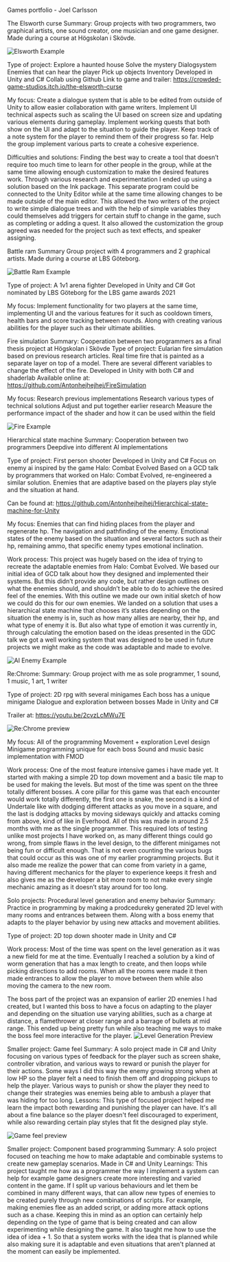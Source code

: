 Games portfolio - Joel Carlsson


The Elsworth curse
Summary:
Group projects with two 
programmers, two graphical 
artists, one sound creator, one 
musician and one 
game designer.
Made during a course at
Högskolan i Skövde.

![Elsworth Example](elsworthImage.png)

Type of project:
Explore a haunted house
Solve the mystery
Dialogsystem
Enemies that can hear the player
Pick up objects
Inventory
Developed in Unity and C#
Collab using Github
Link to game and trailer:
https://crowded-game-studios.itch.io/the-elsworth-curse

My focus:
Create a dialogue system that is able to be edited from outside of Unity to allow easier collaboration with game writers. Implement UI technical aspects such as scaling the UI based on screen size and updating various elements during gameplay. Implement working quests that both show on the UI and adapt to the situation to guide the player. Keep track of a note system for the player to remind them of their progress so far. Help the group implement various parts to create a cohesive experience.

Difficulties and solutions:
Finding the best way to create a tool that doesn’t require too much time to learn for other people in the group, while at the same time allowing enough customization to make the desired features work. Through various research and experimentation I ended up using a solution based on the Ink package. This separate program could be connected to the Unity Editor while at the same time allowing changes to be made outside of the main editor. This allowed the two writers of the project to write simple dialogue trees and with the help of simple variables they could themselves add triggers for certain stuff to change in the game, such as completing or adding a quest. It also allowed the customization the group agreed was needed for the project such as text effects, and speaker assigning.


Battle ram
Summary
Group project with 4 programmers
and 2 graphical artists. Made during a
course at LBS Göteborg.

![Battle Ram Example](battleRamImage.png)

Type of project:
A 1v1 arena fighter
Developed in Unity and C#
Got nominated by LBS Göteborg for the
LBS game awards 2021

My focus:
Implement functionality for two players at the same time, implementing UI and the various features for it such as cooldown timers, health bars and score tracking between rounds. Along with creating various abilities for the player such as their ultimate abilities.




Fire simulation
Summary:
Cooperation between two programmers as a final thesis project at Högskolan i Skövde
Type of project:
Eularian fire simulation based on previous research articles. Real time fire that is painted as a separate layer on top of a model. There are several different variables to change the effect of the fire.
Developed in Unity with both C# and shaderlab
Available online at:
https://github.com/Antonhejhejhej/FireSimulation

My focus:
Research previous implementations
Research various types of technical 
solutions
Adjust and put together earlier research
Measure the performance impact of the
shader and how it can be used within the field

![Fire Example](fireSimulationPreview.gif)


Hierarchical state machine
Summary:
Cooperation between two programmers
Deepdive into different AI implementations

Type of project:
First person shooter
Developed in Unity and C#
Focus on enemy ai inspired by the game Halo: Combat Evolved
Based on a GCD talk by programmers that worked on Halo: Combat Evolved, re-engineered a similar solution.
Enemies that are adaptive based on the players play style and the situation at hand.

Can be found at:
https://github.com/Antonhejhejhej/Hierarchical-state-machine-for-Unity

My focus:
Enemies that can find hiding places from the player and regenerate hp.
The navigation and pathfinding of the enemy.
Emotional states of the enemy based on the situation and several factors such as their hp, remaining ammo, that specific enemy types emotional inclination.

Work process:
This project was hugely based on the idea of trying to recreate the adaptable enemies from Halo: Combat Evolved. We based our initial idea of GCD talk about how they designed and implemented their systems. But this didn’t provide any code, but rather design outlines on what the enemies should, and shouldn’t be able to do to achieve the desired feel of the enemies. With this outline we made our own initial sketch of how we could do this for our own enemies. We landed on a solution that uses a hierarchical state machine that chooses it’s states depending on the situation the enemy is in, such as how many allies are nearby, their hp, and what type of enemy it is. But also what type of emotion it was currently in, through calculating the emotion based on the ideas presented in the GDC talk we got a well working system that was designed to be used in future projects we might make as the code was adaptable and made to evolve. 

![AI Enemy Example](pathFindPreview.png)


Re:Chrome:
Summary:
Group project with me as sole programmer, 
1 sound, 1 music, 1 art, 1 writer

Type of project:
2D rpg with several minigames
Each boss has a unique minigame
Dialogue and exploration between bosses
Made in Unity and C#

Trailer at:
https://youtu.be/2cvzLcMWu7E

![Re:Chrome preview](reChromePreview.png)

My focus:
All of the programming
Movement + exploration
Level design
Minigame programming unique for each boss
Sound and music basic implementation with FMOD

Work process:
One of the most feature intensive games i have made yet. It started with making a simple 2D top down movement and a basic tile map to be used for making the levels. But most of the time was spent on the three totally different bosses. A core pillar for this game was that each encounter would work totally differently, the first one is snake, the second is a kind of Undertale like with dodging different attacks as you move in a square, and the last is dodging attacks by moving sideways quickly and attacks coming from above, kind of like in Everhood. All of this was made in around 2.5 months with me as the single programmer. This required lots of testing unlike most projects I have worked on, as many different things could go wrong, from simple flaws in the level design, to the different minigames not being fun or difficult enough. That is not even counting the various bugs that could occur as this was one of my earlier programming projects. But it also made me realize the power that can come from variety in a game, having different mechanics for the player to experience keeps it fresh and also gives me as the developer a bit more room to not make every single mechanic amazing as it doesn’t stay around for too long.




Solo projects:
Procedural level generation and enemy behavior 
Summary: Practice in programming by making a prodcedureky generated 2D level with many rooms and entrances between them. Along with a boss enemy that adapts to the player behavior by using new attacks and movement abilities.

Type of project:
2D top down shooter made in Unity and C#

Work process:
Most of the time was spent on the level generation 
as it was a new field for me at the time. 
Eventually I reached a solution by a kind of worm 
generation that has a max length to create, and then 
loops while picking directions to add rooms. 
When all the rooms were made it then made entrances
to allow the player to move between them while also 
moving the camera to the new room.

The boss part of the project was an expansion of earlier 2D 
enemies I had created, but I wanted this boss to have a focus 
on adapting to the player and depending on the situation use 
varying abilities, such as a charge at distance, a flamethrower 
at closer range and a barrage of bullets at mid range. 
This ended up being pretty fun while also teaching me ways 
to make the boss feel more interactive for the player.
![Level Generation Preview](levelGeneration.png)

Smaller project: Game feel
Summary: A solo project made in C# and Unity focusing on various types of feedback for the player such as screen shake, controller vibration, and various ways to reward or punish the player for their actions. Some ways I did this way the enemy growing strong when at low HP so the player felt a need to finish them off and dropping pickups to help the player. Various ways to punish or show the player they need to change their strategies was enemies being able to ambush a player that was hiding for too long.
Lessons: This type of focused project helped me learn the impact both rewarding and punishing the player can have. It's all about a fine balance so the player doesn't feel discouraged to experiment, while also rewarding certain play styles that fit the designed play style.

![Game feel preview](miniRpg.png)

Smaller project: Component based programming
Summary: A solo project focused on teaching me how to make adaptable and combinable systems to create new gameplay scenarios. Made in C# and Unity
Learnings: This project taught me how as a programmer the way I implement a system can help for example game designers create more interesting and varied content in the game. If I split up various behaviours and let them be combined in many different ways, that can allow new types of enemies to be created purely through new combinations of scripts. For example, making enemies flee as an added script, or adding more attack options such as a chase. Keeping this in mind as an option can certainly help depending on the type of game that is being created and can allow experimenting while designing the game. It also taught me how to use the idea of idea + 1. So that a system works with the idea that is planned while also making sure it is adaptable and even situations that aren't planned at the moment can easily be implemented.

